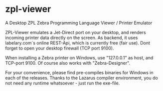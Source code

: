 # zpl-viewer
A Desktop ZPL Zebra Programming Language Viewer / Printer Emulator

ZPL-Viewer emulates a Jet-Direct port on your desktop, and renders incoming printer data directly on the screen.
As backend, it uses labelary.com´s online REST-Api, which is currently free (fair use).
Dont forget to open your desktop firewall (TCP port 9100).

When installing a Zebra printer on Windows, use "127.0.0.1" as host, and TCP-port 9100. Of course also works with "Zebra-Designer".

For your convenience, please find pre-compiles binaries for Windows in each of the releases. Thanks to the Lazarus compiler environment, you do not need any runtime whatsoever - just run the exe-file.
